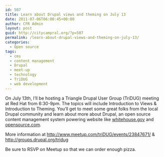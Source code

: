 ```yaml
---
id: 507
title: Learn about Drupal views and theming on July 13
date: 2011-07-06T06:00:45+00:00
author: CFR Admin
layout: post
guid: http://citycampral.org/?p=507
permalink: /learn-about-drupal-views-and-theming-on-july-13/
categories:
  - Open source
tags:
  - cms
  - content management
  - Drupal
  - meet-up
  - technology
  - TriDUG
  - web development
---
```

On July 13th, I&#8217;ll be hosting a Triangle Drupal User Group (TriDUG) meeting at Red Hat from 6:30-9pm. The topics will include Introduction to Views & Introduction to Theming. You&#8217;ll get to meet some great folks from the local Drupal community and learn about more about Drupal, an open source content management system powering website like <a title="whitehouse.gov" href="http://whitehouse.gov" target="_blank">whitehouse.gov</a> and <a title="opensource.com" href="http://opensource.com" target="_blank">opensource.com</a>.<!--more-->

More information at <a title="http://www.meetup.com/triDUG/events/23847671/" href="http://www.meetup.com/triDUG/events/23847671/" target="_blank">http://www.meetup.com/triDUG/events/23847671/</a> & <a title="http://groups.drupal.org/tridug" href="http://groups.drupal.org/tridug" target="_blank">http://groups.drupal.org/tridug</a>

Be sure to RSVP on Meetup so that we can order enough pizza.